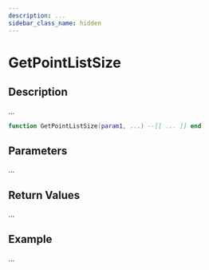 ```yaml
---
description: ...
sidebar_class_name: hidden
---
```


# GetPointListSize

## Description

...

```lua
function GetPointListSize(param1, ...) --[[ ... ]] end
```

## Parameters

...

## Return Values

...

## Example

...

